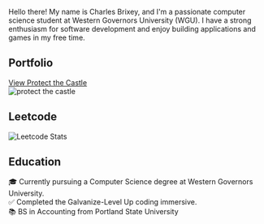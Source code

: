 Hello there! My name is Charles Brixey, and I'm a passionate computer science student at Western Governors University (WGU). I have a strong enthusiasm for software development and enjoy building applications and games in my free time.

## Portfolio
[View Protect the Castle](https://brixsta.github.io/Protect-the-Castle/)  
![protect the castle](https://github.com/Brixsta/Brixsta/assets/25852805/795e0365-2197-4eb0-8b4c-6502d3cfacde)

## Leetcode
![Leetcode Stats](https://leetcard.jacoblin.cool/Brixsta)

## Education
🎓 Currently pursuing a Computer Science degree at Western Governors University.<br />
✅ Completed the Galvanize-Level Up coding immersive.<br />
📚 BS in Accounting from Portland State University
